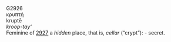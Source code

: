 <body>
  <p>G2926<br>  κρυπτή  <br> kruptē  <br><i>kroop-tay‘ </i><br>Feminine of <a href="g2927.htm">2927</a>  a <i>hidden</i> place, that is, <i>cellar</i> (“crypt”): - secret.<br></p>
 </body>